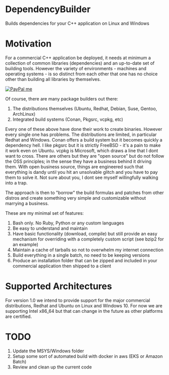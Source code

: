 # DependencyBuilder
Builds dependencies for your C++ application on Linux and Windows

# Motivation

For a commercial C++ application be deployed, it needs at minimum a collection of common libraries (dependencies) and an up-to-date set of building tools. However the variety of environments - machines and operating systems - is so distinct from each other that one has no choice other than building all libraries by themselves. 

[![PayPal me](https://www.paypalobjects.com/webstatic/en_US/i/buttons/PP_logo_h_100x26.png)](https://paypal.me/HenriqueBucher?locale.x=en_US)

Of course, there are many package builders out there: 

1. The distributions themselves (Ubuntu, Redhat, Debian, Suse, Gentoo, ArchLinux)
2. Integrated build systems (Conan, Pkgsrc, vcpkg, etc)

Every one of these above have done their work to create binaries. However every single one has problems. The distributions are limited, in particular Redhat and Windows. Conan offers a build system but it becomes quickly a dependency hell. I like pkgsrc but it is strictly FreeBSD - it's a pain to make it work even on Ubuntu. vcpkg is Microsoft, which draws a line that I dont want to cross. There are others but they are "open source" but do not follow the OSS principles; in the sense they have a business behind it driving them. With open business source, things are engineered such that everything is dandy until you hit an unsolvable glitch and you have to pay them to solve it. Not sure about you, I dont see myself willingfully walking into a trap.

The approach is then to "borrow" the build formulas and patches from other distros and create something very simple and customizable without marrying a business. 

These are my minimal set of features:

1. Bash only. No Ruby, Python or any custom languages
2. Be easy to understand and maintain
3. Have basic functionality (download, compile) but still provide an easy mechanism for overriding with a completely custom script (see bzip2 for an example)
4. Maintain a cache of tarballs so not to overwhelm my internet connection
5. Build everything in a single batch, no need to be keeping versions
6. Produce an installation folder that can be zipped and included in your commercial application then shipped to a client

# Supported Architectures
For version 1.0 we intend to provide support for the major commercial distributions, Redhat and Ubuntu on Linux and Windows 10. 
For now we are supporting Intel x86_64 but that can change in the future as other platforms are certified.

# TODO
1. Update the MSYS/Windows folder
2. Setup some sort of automated build with docker in aws (EKS or Amazon Batch)
3. Review and clean up the current code
